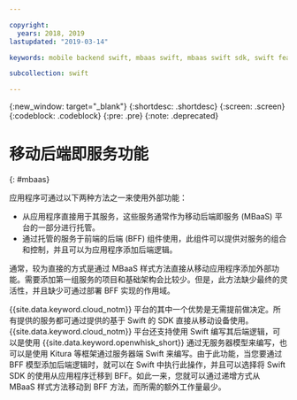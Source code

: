 ```yaml
---

copyright:
  years: 2018, 2019
lastupdated: "2019-03-14"

keywords: mobile backend swift, mbaas swift, mbaas swift sdk, swift features, swift framework sdk

subcollection: swift

---
```


{:new_window: target="_blank"}
{:shortdesc: .shortdesc}
{:screen: .screen}
{:codeblock: .codeblock}
{:pre: .pre}
{:note: .deprecated}

# 移动后端即服务功能
{: #mbaas}

应用程序可通过以下两种方法之一来使用外部功能：
* 从应用程序直接用于其服务，这些服务通常作为移动后端即服务 (MBaaS) 平台的一部分进行托管。
* 通过托管的服务于前端的后端 (BFF) 组件使用，此组件可以提供对服务的组合和控制，并且可以为应用程序添加后端逻辑。

通常，较为直接的方式是通过 MBaaS 样式方法直接从移动应用程序添加外部功能。需要添加第一组服务的项目和基础架构会比较少。但是，此方法缺少最终的灵活性，并且缺少可通过部署 BFF 实现的作用域。

{{site.data.keyword.cloud_notm}} 平台的其中一个优势是无需提前做决定。所有提供的服务都可通过提供的基于 Swift 的 SDK 直接从移动设备使用。{{site.data.keyword.cloud_notm}} 平台还支持使用 Swift 编写其后端逻辑，可以是使用 {{site.data.keyword.openwhisk_short}} 通过无服务器模型来编写，也可以是使用 Kitura 等框架通过服务器端 Swift 来编写。由于此功能，当您要通过 BFF 模型添加后端逻辑时，就可以在 Swift 中执行此操作，并且可以选择将 Swift SDK 的使用从应用程序迁移到 BFF。如此一来，您就可以通过递增方式从 MBaaS 样式方法移动到 BFF 方法，而所需的额外工作量最少。
